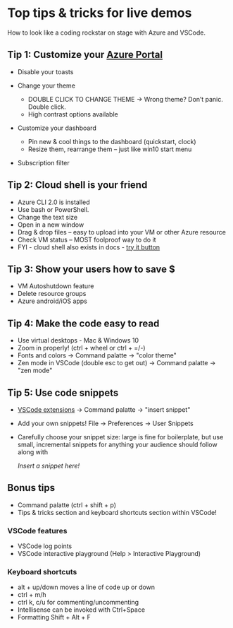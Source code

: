 # Top tips & tricks for live demos

How to look like a coding rockstar on stage with Azure and VSCode.

[comment]: # (Consider adding screenshots for each of these tips)

## Tip 1: Customize your [Azure Portal](https://portal.azure.com/)

[comment]: # (If you're doing an Azure demo - you're probably going to have the Portal up)

* Disable your toasts
* Change your theme
  * DOUBLE CLICK TO CHANGE THEME -> Wrong theme? Don’t panic. Double click.
  * High contrast options available
* Customize your dashboard

    [comment]: # (You know you can pin your resources to the dashboard, but…)

  * Pin new & cool things to the dashboard (quickstart, clock)
  * Resize them, rearrange them – just like win10 start menu

* Subscription filter

    [comment]: # (you have multiple subscriptions, don’t want everyone to see your personal resources. Those are the ones I’m making Satya pay for.)

## Tip 2: Cloud shell is your friend

[comment]: # (if you ever have to demo on a machine that isn't yours, or you can't install command line tools on cloud shell will save your butt.)

* Azure CLI 2.0 is installed
* Use bash or PowerShell.
* Change the text size
* Open in a new window
* Drag & drop files – easy to upload into your VM or other Azure resource
* Check VM status – MOST foolproof way to do it
* FYI - cloud shell also exists in docs - [try it button](https://docs.microsoft.com/en-us/azure/cloud-shell/quickstart)

## Tip 3: Show your users how to save $

[comment]: # (this is for you and your audience. If you're starting a VM to use for a demo - are you going to remember to shut it back down?)

* VM Autoshutdown feature
* Delete resource groups
* Azure android/iOS apps

[comment]: # (if you realize at midnight, in bed, that you forgot to shut down your VM - as I have... a few times. You don't have to get out of bed!! Download the Portal app on your phone and shut that sucker down.)

[comment]: # (guess what? the app also has CLOUD SHELL! so if you have to do something more complicated, it's as easy as texting... a computer... with perfect syntax ;)

## Tip 4: Make the code easy to read

[comment]: # (Okay, so you've set things up with the portal, you've rocked cloud shell, you've been kind to your budget, and your audience by showing them how to save money... what about actually writing some code?)

[comment]: # (Legibility is key)

* Use virtual desktops - Mac & Windows 10
* Zoom in properly! (ctrl + wheel or ctrl + =/-)
* Fonts and colors -> Command palatte -> "color theme"
* Zen mode in VSCode (double esc to get out) -> Command palatte -> "zen mode"

## Tip 5: Use code snippets

[comment]: # (VSCode has built in support for some code snippets, and extensions for tons of other languages.)

* [VSCode extensions](https://code.visualstudio.com/docs/editor/userdefinedsnippets) -> Command palatte -> "insert snippet"
* Add your own snippets! File -> Preferences -> User Snippets
* Carefully choose your snippet size: large is fine for boilerplate, but use small, incremental snippets for anything your audience should follow along with

  *Insert a snippet here!*

## Bonus tips

* Command palatte (ctrl + shift + p)
* Tips & tricks section and keyboard shortcuts section within VSCode!

### VSCode features

* VSCode log points
* VSCode interactive playground (Help > Interactive Playground)

### Keyboard shortcuts

* alt + up/down moves a line of code up or down
* ctrl + m/h
* ctrl k, c/u for commenting/uncommenting
* Intellisense can be invoked with Ctrl+Space
* Formatting Shift + Alt + F